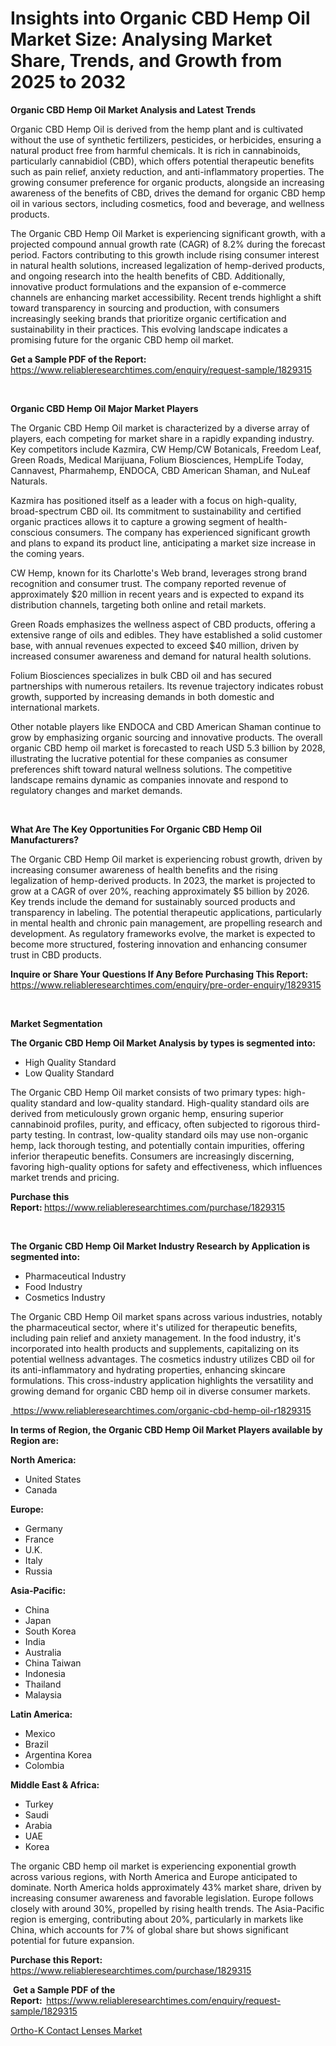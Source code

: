 <p><h1>Insights into Organic CBD Hemp Oil Market Size: Analysing Market Share, Trends, and Growth from 2025 to 2032</h1></p><p><strong>Organic CBD Hemp Oil Market Analysis and Latest Trends</strong></p>
<p><p>Organic CBD Hemp Oil is derived from the hemp plant and is cultivated without the use of synthetic fertilizers, pesticides, or herbicides, ensuring a natural product free from harmful chemicals. It is rich in cannabinoids, particularly cannabidiol (CBD), which offers potential therapeutic benefits such as pain relief, anxiety reduction, and anti-inflammatory properties. The growing consumer preference for organic products, alongside an increasing awareness of the benefits of CBD, drives the demand for organic CBD hemp oil in various sectors, including cosmetics, food and beverage, and wellness products.</p><p>The Organic CBD Hemp Oil Market is experiencing significant growth, with a projected compound annual growth rate (CAGR) of 8.2% during the forecast period. Factors contributing to this growth include rising consumer interest in natural health solutions, increased legalization of hemp-derived products, and ongoing research into the health benefits of CBD. Additionally, innovative product formulations and the expansion of e-commerce channels are enhancing market accessibility. Recent trends highlight a shift toward transparency in sourcing and production, with consumers increasingly seeking brands that prioritize organic certification and sustainability in their practices. This evolving landscape indicates a promising future for the organic CBD hemp oil market.</p></p>
<p><strong>Get a Sample PDF of the Report:&nbsp;</strong> <a href="https://www.reliableresearchtimes.com/enquiry/request-sample/1829315?utm_campaign=3056&utm_medium=2&utm_source=Github&utm_content=ia&utm_term=05042025&utm_id=organic-cbd-hemp-oil">https://www.reliableresearchtimes.com/enquiry/request-sample/1829315</a></p>
<p>&nbsp;</p>
<p><strong>Organic CBD Hemp Oil Major Market Players</strong></p>
<p><p>The Organic CBD Hemp Oil market is characterized by a diverse array of players, each competing for market share in a rapidly expanding industry. Key competitors include Kazmira, CW Hemp/CW Botanicals, Freedom Leaf, Green Roads, Medical Marijuana, Folium Biosciences, HempLife Today, Cannavest, Pharmahemp, ENDOCA, CBD American Shaman, and NuLeaf Naturals.</p><p>Kazmira has positioned itself as a leader with a focus on high-quality, broad-spectrum CBD oil. Its commitment to sustainability and certified organic practices allows it to capture a growing segment of health-conscious consumers. The company has experienced significant growth and plans to expand its product line, anticipating a market size increase in the coming years.</p><p>CW Hemp, known for its Charlotte's Web brand, leverages strong brand recognition and consumer trust. The company reported revenue of approximately $20 million in recent years and is expected to expand its distribution channels, targeting both online and retail markets.</p><p>Green Roads emphasizes the wellness aspect of CBD products, offering a extensive range of oils and edibles. They have established a solid customer base, with annual revenues expected to exceed $40 million, driven by increased consumer awareness and demand for natural health solutions.</p><p>Folium Biosciences specializes in bulk CBD oil and has secured partnerships with numerous retailers. Its revenue trajectory indicates robust growth, supported by increasing demands in both domestic and international markets.</p><p>Other notable players like ENDOCA and CBD American Shaman continue to grow by emphasizing organic sourcing and innovative products. The overall organic CBD hemp oil market is forecasted to reach USD 5.3 billion by 2028, illustrating the lucrative potential for these companies as consumer preferences shift toward natural wellness solutions. The competitive landscape remains dynamic as companies innovate and respond to regulatory changes and market demands.</p></p>
<p>&nbsp;</p>
<p><strong>What Are The Key Opportunities For Organic CBD Hemp Oil Manufacturers?</strong></p>
<p><p>The Organic CBD Hemp Oil market is experiencing robust growth, driven by increasing consumer awareness of health benefits and the rising legalization of hemp-derived products. In 2023, the market is projected to grow at a CAGR of over 20%, reaching approximately $5 billion by 2026. Key trends include the demand for sustainably sourced products and transparency in labeling. The potential therapeutic applications, particularly in mental health and chronic pain management, are propelling research and development. As regulatory frameworks evolve, the market is expected to become more structured, fostering innovation and enhancing consumer trust in CBD products.</p></p>
<p><strong>Inquire or Share Your Questions If Any Before Purchasing This Report:</strong> <a href="https://www.reliableresearchtimes.com/enquiry/pre-order-enquiry/1829315?utm_campaign=3056&utm_medium=2&utm_source=Github&utm_content=ia&utm_term=05042025&utm_id=organic-cbd-hemp-oil">https://www.reliableresearchtimes.com/enquiry/pre-order-enquiry/1829315</a></p>
<p>&nbsp;</p>
<p><strong>Market Segmentation</strong></p>
<p><strong>The Organic CBD Hemp Oil Market Analysis by types is segmented into:</strong></p>
<p><ul><li>High Quality Standard</li><li>Low Quality Standard</li></ul></p>
<p><p>The Organic CBD Hemp Oil market consists of two primary types: high-quality standard and low-quality standard. High-quality standard oils are derived from meticulously grown organic hemp, ensuring superior cannabinoid profiles, purity, and efficacy, often subjected to rigorous third-party testing. In contrast, low-quality standard oils may use non-organic hemp, lack thorough testing, and potentially contain impurities, offering inferior therapeutic benefits. Consumers are increasingly discerning, favoring high-quality options for safety and effectiveness, which influences market trends and pricing.</p></p>
<p><strong>Purchase this Report:&nbsp;</strong><a href="https://www.reliableresearchtimes.com/purchase/1829315?utm_campaign=3056&utm_medium=2&utm_source=Github&utm_content=ia&utm_term=05042025&utm_id=organic-cbd-hemp-oil">https://www.reliableresearchtimes.com/purchase/1829315</a></p>
<p>&nbsp;</p>
<p><strong>The Organic CBD Hemp Oil Market Industry Research by Application is segmented into:</strong></p>
<p><ul><li>Pharmaceutical Industry</li><li>Food Industry</li><li>Cosmetics Industry</li></ul></p>
<p><p>The Organic CBD Hemp Oil market spans across various industries, notably the pharmaceutical sector, where it's utilized for therapeutic benefits, including pain relief and anxiety management. In the food industry, it's incorporated into health products and supplements, capitalizing on its potential wellness advantages. The cosmetics industry utilizes CBD oil for its anti-inflammatory and hydrating properties, enhancing skincare formulations. This cross-industry application highlights the versatility and growing demand for organic CBD hemp oil in diverse consumer markets.</p></p>
<p><a href="https://www.reliableresearchtimes.com/organic-cbd-hemp-oil-r1829315?utm_campaign=3056&utm_medium=2&utm_source=Github&utm_content=ia&utm_term=05042025&utm_id=organic-cbd-hemp-oil">&nbsp;https://www.reliableresearchtimes.com/organic-cbd-hemp-oil-r1829315</a></p>
<p><strong>In terms of Region, the Organic CBD Hemp Oil Market Players available by Region are:</strong></p>
<p>
    <p> <strong> North America: </strong>
        <ul>
            <li>United States</li>
            <li>Canada</li>
        </ul>
        </p> 
    <p> <strong> Europe: </strong>
        <ul>
            <li>Germany</li>
            <li>France</li>
            <li>U.K.</li>
            <li>Italy</li>
            <li>Russia</li>
        </ul>
        </p> 
    <p> <strong> Asia-Pacific: </strong>
        <ul>
            <li>China</li>
            <li>Japan</li>
            <li>South Korea</li>
            <li>India</li>
            <li>Australia</li>
            <li>China Taiwan</li>
            <li>Indonesia</li>
            <li>Thailand</li>
            <li>Malaysia</li>
        </ul>
        </p> 
    <p> <strong> Latin America: </strong>
        <ul>
            <li>Mexico</li>
            <li>Brazil</li>
            <li>Argentina Korea</li>
            <li>Colombia</li>
        </ul>
        </p> 
    <p> <strong> Middle East & Africa: </strong>
        <ul>
            <li>Turkey</li>
            <li>Saudi</li>
            <li>Arabia</li>
            <li>UAE</li>
            <li>Korea</li>
        </ul>
    </p>
    </p>
<p><p>The organic CBD hemp oil market is experiencing exponential growth across various regions, with North America and Europe anticipated to dominate. North America holds approximately 43% market share, driven by increasing consumer awareness and favorable legislation. Europe follows closely with around 30%, propelled by rising health trends. The Asia-Pacific region is emerging, contributing about 20%, particularly in markets like China, which accounts for 7% of global share but shows significant potential for future expansion.</p></p>
<p><strong>Purchase this Report: </strong><a href="https://www.reliableresearchtimes.com/purchase/1829315?utm_campaign=3056&utm_medium=2&utm_source=Github&utm_content=ia&utm_term=05042025&utm_id=organic-cbd-hemp-oil">https://www.reliableresearchtimes.com/purchase/1829315</a></p>
<p>&nbsp;<strong>Get a Sample PDF of the Report:&nbsp;&nbsp;</strong><a href="https://www.reliableresearchtimes.com/enquiry/request-sample/1829315?utm_campaign=3056&utm_medium=2&utm_source=Github&utm_content=ia&utm_term=05042025&utm_id=organic-cbd-hemp-oil">https://www.reliableresearchtimes.com/enquiry/request-sample/1829315</a></p>
<p><strong></strong></p>
<p><p><a href="https://github.com/alasmyayock/Market-Research-Report-List-1/blob/main/ortho-k-contact-lenses-market.md?utm_campaign=3056&utm_medium=2&utm_source=Github&utm_content=ia&utm_term=05042025&utm_id=organic-cbd-hemp-oil">Ortho-K Contact Lenses Market</a></p></p>